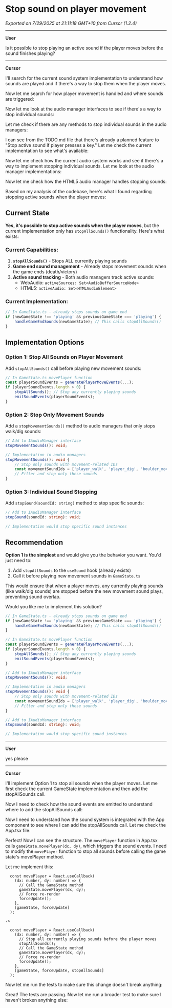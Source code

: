 # Stop sound on player movement
_Exported on 7/29/2025 at 21:11:18 GMT+10 from Cursor (1.2.4)_

---

**User**

Is it possible to stop playing an active sound if the player moves before the sound finishes playing? 

---

**Cursor**

I'll search for the current sound system implementation to understand how sounds are played and if there's a way to stop them when the player moves.


Now let me search for how player movement is handled and where sounds are triggered:


Now let me look at the audio manager interfaces to see if there's a way to stop individual sounds:


Let me check if there are any methods to stop individual sounds in the audio managers:


I can see from the TODO.md file that there's already a planned feature to "Stop active sound if player presses a key." Let me check the current implementation to see what's available:


Now let me check how the current audio system works and see if there's a way to implement stopping individual sounds. Let me look at the audio manager implementations:


Now let me check how the HTML5 audio manager handles stopping sounds:


Based on my analysis of the codebase, here's what I found regarding stopping active sounds when the player moves:

## Current State

**Yes, it's possible to stop active sounds when the player moves**, but the current implementation only has `stopAllSounds()` functionality. Here's what exists:

### Current Capabilities:
1. **`stopAllSounds()`** - Stops ALL currently playing sounds
2. **Game end sound management** - Already stops movement sounds when the game ends (death/victory)
3. **Active sound tracking** - Both audio managers track active sounds:
   - WebAudio: `activeSources: Set<AudioBufferSourceNode>`
   - HTML5: `activeAudio: Set<HTMLAudioElement>`

### Current Implementation:
```typescript
// In GameState.ts - already stops sounds on game end
if (newGameState !== 'playing' && previousGameState === 'playing') {
    handleGameEndSounds(newGameState); // This calls stopAllSounds()
}
```

## Implementation Options

### Option 1: Stop All Sounds on Player Movement
Add `stopAllSounds()` call before playing new movement sounds:

```typescript
// In GameState.ts movePlayer function
const playerSoundEvents = generatePlayerMoveEvents(...);
if (playerSoundEvents.length > 0) {
    stopAllSounds(); // Stop any currently playing sounds
    emitSoundEvents(playerSoundEvents);
}
```

### Option 2: Stop Only Movement Sounds
Add a `stopMovementSounds()` method to audio managers that only stops walk/dig sounds:

```typescript
// Add to IAudioManager interface
stopMovementSounds(): void;

// Implementation in audio managers
stopMovementSounds(): void {
    // Stop only sounds with movement-related IDs
    const movementSoundIds = ['player_walk', 'player_dig', 'boulder_move', 'arrow_move'];
    // Filter and stop only these sounds
}
```

### Option 3: Individual Sound Stopping
Add `stopSound(soundId: string)` method to stop specific sounds:

```typescript
// Add to IAudioManager interface
stopSound(soundId: string): void;

// Implementation would stop specific sound instances
```

## Recommendation

**Option 1 is the simplest** and would give you the behavior you want. You'd just need to:

1. Add `stopAllSounds` to the `useSound` hook (already exists)
2. Call it before playing new movement sounds in `GameState.ts`

This would ensure that when a player moves, any currently playing sounds (like walk/dig sounds) are stopped before the new movement sound plays, preventing sound overlap.

Would you like me to implement this solution?

```typescript
// In GameState.ts - already stops sounds on game end
if (newGameState !== 'playing' && previousGameState === 'playing') {
    handleGameEndSounds(newGameState); // This calls stopAllSounds()
}
```

```typescript
// In GameState.ts movePlayer function
const playerSoundEvents = generatePlayerMoveEvents(...);
if (playerSoundEvents.length > 0) {
    stopAllSounds(); // Stop any currently playing sounds
    emitSoundEvents(playerSoundEvents);
}
```

```typescript
// Add to IAudioManager interface
stopMovementSounds(): void;

// Implementation in audio managers
stopMovementSounds(): void {
    // Stop only sounds with movement-related IDs
    const movementSoundIds = ['player_walk', 'player_dig', 'boulder_move', 'arrow_move'];
    // Filter and stop only these sounds
}
```

```typescript
// Add to IAudioManager interface
stopSound(soundId: string): void;

// Implementation would stop specific sound instances
```

---

**User**

yes please

---

**Cursor**

I'll implement Option 1 to stop all sounds when the player moves. Let me first check the current GameState implementation and then add the stopAllSounds call.


Now I need to check how the sound events are emitted to understand where to add the stopAllSounds call:


Now I need to understand how the sound system is integrated with the App component to see where I can add the stopAllSounds call. Let me check the App.tsx file:


Perfect! Now I can see the structure. The `movePlayer` function in App.tsx calls `gameState.movePlayer(dx, dy)`, which triggers the sound events. I need to modify the `movePlayer` function to stop all sounds before calling the game state's movePlayer method.

Let me implement this:


```typescriptreact
  const movePlayer = React.useCallback(
    (dx: number, dy: number) => {
      // Call the GameState method
      gameState.movePlayer(dx, dy);
      // Force re-render
      forceUpdate();
    },
    [gameState, forceUpdate]
  );

->

  const movePlayer = React.useCallback(
    (dx: number, dy: number) => {
      // Stop all currently playing sounds before the player moves
      stopAllSounds();
      // Call the GameState method
      gameState.movePlayer(dx, dy);
      // Force re-render
      forceUpdate();
    },
    [gameState, forceUpdate, stopAllSounds]
  );
```

Now let me run the tests to make sure this change doesn't break anything:


Great! The tests are passing. Now let me run a broader test to make sure I haven't broken anything else:


